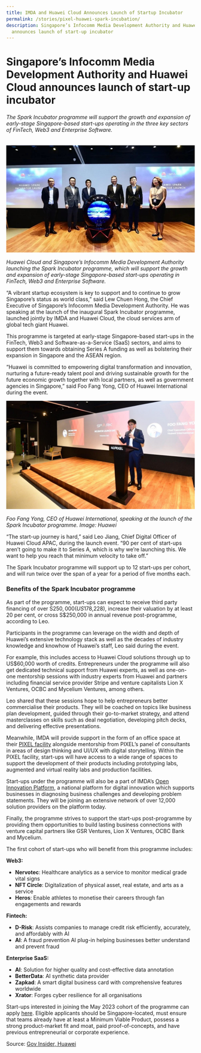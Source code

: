 ```yaml
---
title: IMDA and Huawei Cloud Announces Launch of Startup Incubator
permalink: /stories/pixel-huawei-spark-incubation/
description: Singapore’s Infocomm Media Development Authority and Huawei Cloud
  announces launch of start-up incubator
---
```


# Singapore’s Infocomm Media Development Authority and Huawei Cloud announces launch of start-up incubator

###### The Spark Incubator programme will support the growth and expansion of early-stage Singapore-based start-ups operating in the three key sectors of FinTech, Web3 and Enterprise Software.


![Photo of Huawei and Infocomm Media Development Authority representatives ](/images/Success%20stories/Huawei%20spark%20incubator%20programme%20.jpg)

_Huawei Cloud and Singapore’s Infocomm Media Development Authority launching the Spark Incubator programme, which will support the growth and expansion of early-stage Singapore-based start-ups operating in FinTech, Web3 and Enterprise Software._

“A vibrant startup ecosystem is key to support and to continue to grow Singapore’s status as world class,” said Lew Chuen Hong, the Chief Executive of Singapore’s Infocomm Media Development Authority. He was speaking at the launch of the inaugural Spark Incubator programme, launched jointly by IMDA and Huawei Cloud, the cloud services arm of global tech giant Huawei.

This programme is targeted at early-stage Singapore-based start-ups in the FinTech, Web3 and Software-as-a-Service (SaaS) sectors, and aims to support them towards obtaining Series A funding as well as bolstering their expansion in Singapore and the ASEAN region.

“Huawei is committed to empowering digital transformation and innovation, nurturing a future-ready talent pool and driving sustainable growth for the future economic growth together with local partners, as well as government agencies in Singapore,” said Foo Fang Yong, CEO of Huawei International during the event.

![Huawei International CEO - Mr. Foo Fang Yong](/images/Success%20stories/Huawei%20spark%20incubator.jpg)

_Foo Fang Yong, CEO of Huawei International, speaking at the launch of the Spark Incubator programme. Image: Huawei_

“The start-up journey is hard,” said Leo Jiang, Chief Digital Officer of Huawei Cloud APAC, during the launch event. “90 per cent of start-ups aren’t going to make it to Series A, which is why we’re launching this. We want to help you reach that minimum velocity to take off.”

The Spark Incubator programme will support up to 12 start-ups per cohort, and will run twice over the span of a year for a period of five months each.

### Benefits of the Spark Incubator programme

As part of the programme, start-ups can expect to receive third party financing of over S$250,000 (US$178,228), increase their valuation by at least 20 per cent, or cross S$250,000 in annual revenue post-programme, according to Leo.

Participants in the programme can leverage on the width and depth of Huawei’s extensive technology stack as well as the decades of industry knowledge and knowhow of Huawei’s staff, Leo said during the event.

For example, this includes access to Huawei Cloud solutions through up to US$60,000 worth of credits. Entrepreneurs under the programme will also get dedicated technical support from Huawei experts, as well as one-on-one mentorship sessions with industry experts from Huawei and partners including financial service provider Stripe and venture capitalists Lion X Ventures, OCBC and Mycelium Ventures, among others.

Leo shared that these sessions hope to help entrepreneurs better commercialise their products. They will be coached on topics like business plan development, guided through their go-to-market strategy, and attend masterclasses on skills such as deal negotiation, developing pitch decks, and delivering effective presentations.

Meanwhile, IMDA will provide support in the form of an office space at their [PIXEL facility](https://www.imda.gov.sg/How-We-Can-Help/pixel) alongside mentorship from PIXEL’s panel of consultants in areas of design thinking and UI/UX with digital storytelling. Within the PIXEL facility, start-ups will have access to a wide range of spaces to support the development of their products including prototyping labs, augmented and virtual reality labs and production facilities.

Start-ups under the programme will also be a part of IMDA’s [Open Innovation Platform](https://www.openinnovation.sg/imda), a national platform for digital innovation which supports businesses in diagnosing business challenges and developing problem statements. They will be joining an extensive network of over 12,000 solution providers on the platform today.

Finally, the programme strives to support the start-ups post-programme by providing them opportunities to build lasting business connections with venture capital partners like GSR Ventures, Lion X Ventures, OCBC Bank and Mycelium.

The first cohort of start-ups who will benefit from this programme includes:

**Web3:**

*   **Nervotec**: Healthcare analytics as a service to monitor medical grade vital signs
*   **NFT Circle**: Digitalization of physical asset, real estate, and arts as a service
*   **Heros**: Enable athletes to monetise their careers through fan engagements and rewards

**Fintech:**

*   **D-Risk**: Assists companies to manage credit risk efficiently, accurately, and affordably with AI
*   **AI**: A fraud prevention AI plug-in helping businesses better understand and prevent fraud

**Enterprise SaaS:**

*   **AI**: Solution for higher quality and cost-effective data annotation
*   **BetterData**: AI synthetic data provider
*   **Zapkad**: A smart digital business card with comprehensive features worldwide
*   **Xrator**: Forges cyber resilience for all organisations

Start-ups interested in joining the May 2023 cohort of the programme can apply [here](https://www.f6s.com/spark-incubator/apply). Eligible applicants should be Singapore-located, must ensure that teams already have at least a Minimum Viable Product, possess a strong product-market fit and moat, paid proof-of-concepts, and have previous entrepreneurial or corporate experience.

Source: [Gov Insider, Huawei](https://govinsider.asia/author/huawei/)